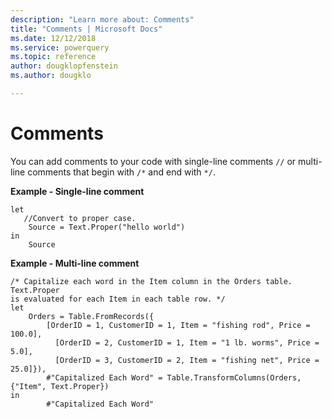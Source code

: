 ```yaml
---
description: "Learn more about: Comments"
title: "Comments | Microsoft Docs"
ms.date: 12/12/2018
ms.service: powerquery
ms.topic: reference
author: dougklopfenstein
ms.author: dougklo

---
```

# Comments
You can add comments to your code with single-line comments `//` or multi-line comments that begin with `/*` and end with `*/`.  
  
**Example - Single-line comment**  
  
```powerquery-m  
let  
   //Convert to proper case.  
    Source = Text.Proper("hello world")  
in  
    Source  
```  
**Example - Multi-line comment**  
  
```powerquery-m  
/* Capitalize each word in the Item column in the Orders table. Text.Proper  
is evaluated for each Item in each table row. */  
let  
    Orders = Table.FromRecords({  
        [OrderID = 1, CustomerID = 1, Item = "fishing rod", Price = 100.0],  
          [OrderID = 2, CustomerID = 1, Item = "1 lb. worms", Price = 5.0],  
          [OrderID = 3, CustomerID = 2, Item = "fishing net", Price = 25.0]}),  
        #"Capitalized Each Word" = Table.TransformColumns(Orders, {"Item", Text.Proper})  
in  
        #"Capitalized Each Word"  
```  
